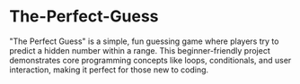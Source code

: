 # The-Perfect-Guess
"The Perfect Guess" is a simple, fun guessing game where players try to predict a hidden number within a range. This beginner-friendly project demonstrates core programming concepts like loops, conditionals, and user interaction, making it perfect for those new to coding.
